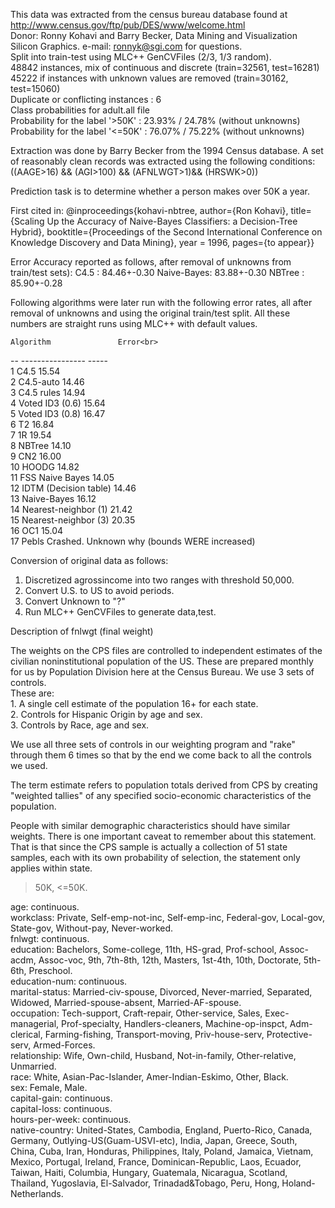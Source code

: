 This data was extracted from the census bureau database found at http://www.census.gov/ftp/pub/DES/www/welcome.html <br>
 Donor: Ronny Kohavi and Barry Becker,
        Data Mining and Visualization
        Silicon Graphics.
        e-mail: ronnyk@sgi.com for questions.<br>
 Split into train-test using MLC++ GenCVFiles (2/3, 1/3 random).<br>
 48842 instances, mix of continuous and discrete    (train=32561, test=16281)<br>
 45222 if instances with unknown values are removed (train=30162, test=15060)<br>
 Duplicate or conflicting instances : 6<br>
 Class probabilities for adult.all file<br>
 Probability for the label '>50K'  : 23.93% / 24.78% (without unknowns)<br>
 Probability for the label '<=50K' : 76.07% / 75.22% (without unknowns)<br>

 Extraction was done by Barry Becker from the 1994 Census database.  A set of
   reasonably clean records was extracted using the following conditions:
   ((AAGE>16) && (AGI>100) && (AFNLWGT>1)&& (HRSWK>0))<br>

 Prediction task is to determine whether a person makes over 50K
 a year.<br>

 First cited in:
 @inproceedings{kohavi-nbtree,
    author={Ron Kohavi},
    title={Scaling Up the Accuracy of Naive-Bayes Classifiers: a
           Decision-Tree Hybrid},
    booktitle={Proceedings of the Second International Conference on
               Knowledge Discovery and Data Mining},
    year = 1996,
    pages={to appear}}<br>

 Error Accuracy reported as follows, after removal of unknowns from
    train/test sets):
    C4.5       : 84.46+-0.30
    Naive-Bayes: 83.88+-0.30
    NBTree     : 85.90+-0.28<br>


 Following algorithms were later run with the following error rates,
    all after removal of unknowns and using the original train/test split.
    All these numbers are straight runs using MLC++ with default values.<br>

    Algorithm               Error<br>
 -- ----------------        -----<br>
 1  C4.5                    15.54<br>
 2  C4.5-auto               14.46<br>
 3  C4.5 rules              14.94<br>
 4  Voted ID3 (0.6)         15.64<br>
 5  Voted ID3 (0.8)         16.47<br>
 6  T2                      16.84<br>
 7  1R                      19.54<br>
 8  NBTree                  14.10<br>
 9  CN2                     16.00<br>
 10 HOODG                   14.82<br>
 11 FSS Naive Bayes         14.05<br>
 12 IDTM (Decision table)   14.46<br>
 13 Naive-Bayes             16.12<br>
 14 Nearest-neighbor (1)    21.42<br>
 15 Nearest-neighbor (3)    20.35<br>
 16 OC1                     15.04<br>
 17 Pebls                   Crashed.  Unknown why (bounds WERE increased)<br>

 Conversion of original data as follows:<br>
 1. Discretized agrossincome into two ranges with threshold 50,000.<br>
 2. Convert U.S. to US to avoid periods.<br>
 3. Convert Unknown to "?"<br>
 4. Run MLC++ GenCVFiles to generate data,test.<br>

 Description of fnlwgt (final weight)<br>

 The weights on the CPS files are controlled to independent estimates of the
 civilian noninstitutional population of the US.  These are prepared monthly
 for us by Population Division here at the Census Bureau.  We use 3 sets of
 controls.<br>
  These are:<br>
          1.  A single cell estimate of the population 16+ for each state.<br>
          2.  Controls for Hispanic Origin by age and sex.<br>
          3.  Controls by Race, age and sex.<br>

 We use all three sets of controls in our weighting program and "rake" through
 them 6 times so that by the end we come back to all the controls we used.<br>

 The term estimate refers to population totals derived from CPS by creating
 "weighted tallies" of any specified socio-economic characteristics of the
 population.<br>

 People with similar demographic characteristics should have
 similar weights.  There is one important caveat to remember
 about this statement.  That is that since the CPS sample is
 actually a collection of 51 state samples, each with its own
 probability of selection, the statement only applies within
 state.<br>


>50K, <=50K.<br>

age: continuous.<br>
workclass: Private, Self-emp-not-inc, Self-emp-inc, Federal-gov, Local-gov, State-gov, Without-pay, Never-worked.<br>
fnlwgt: continuous.<br>
education: Bachelors, Some-college, 11th, HS-grad, Prof-school, Assoc-acdm, Assoc-voc, 9th, 7th-8th, 12th, Masters, 1st-4th, 10th, Doctorate, 5th-6th, Preschool.<br>
education-num: continuous.<br>
marital-status: Married-civ-spouse, Divorced, Never-married, Separated, Widowed, Married-spouse-absent, Married-AF-spouse.<br>
occupation: Tech-support, Craft-repair, Other-service, Sales, Exec-managerial, Prof-specialty, Handlers-cleaners, Machine-op-inspct, Adm-clerical, Farming-fishing, Transport-moving, Priv-house-serv, Protective-serv, Armed-Forces.<br>
relationship: Wife, Own-child, Husband, Not-in-family, Other-relative, Unmarried.<br>
race: White, Asian-Pac-Islander, Amer-Indian-Eskimo, Other, Black.<br>
sex: Female, Male.<br>
capital-gain: continuous.<br>
capital-loss: continuous.<br>
hours-per-week: continuous.<br>
native-country: United-States, Cambodia, England, Puerto-Rico, Canada, Germany, Outlying-US(Guam-USVI-etc), India, Japan, Greece, South, China, Cuba, Iran, Honduras, Philippines, Italy, Poland, Jamaica, Vietnam, Mexico, Portugal, Ireland, France, Dominican-Republic, Laos, Ecuador, Taiwan, Haiti, Columbia, Hungary, Guatemala, Nicaragua, Scotland, Thailand, Yugoslavia, El-Salvador, Trinadad&Tobago, Peru, Hong, Holand-Netherlands.
